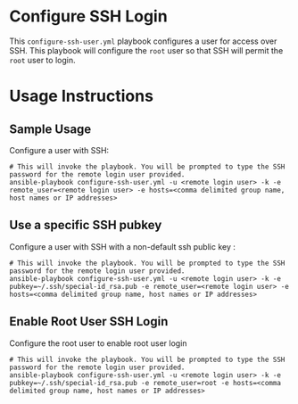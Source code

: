 # Configure SSH Login

This `configure-ssh-user.yml` playbook configures a user for access over SSH. This playbook will configure
the `root` user so that SSH will permit the `root` user to login. 

# Usage Instructions

## Sample Usage

Configure a user with SSH: 

    # This will invoke the playbook. You will be prompted to type the SSH password for the remote login user provided.
    ansible-playbook configure-ssh-user.yml -u <remote login user> -k -e remote_user=<remote login user> -e hosts=<comma delimited group name, host names or IP addresses>

## Use a specific SSH pubkey

Configure a user with SSH with a non-default ssh public key : 

    # This will invoke the playbook. You will be prompted to type the SSH password for the remote login user provided.
    ansible-playbook configure-ssh-user.yml -u <remote login user> -k -e pubkey=~/.ssh/special-id_rsa.pub -e remote_user=<remote login user> -e hosts=<comma delimited group name, host names or IP addresses>
    
## Enable Root User SSH Login

Configure the root user to enable root user login    

    # This will invoke the playbook. You will be prompted to type the SSH password for the remote login user provided.
    ansible-playbook configure-ssh-user.yml -u <remote login user> -k -e pubkey=~/.ssh/special-id_rsa.pub -e remote_user=root -e hosts=<comma delimited group name, host names or IP addresses>
    